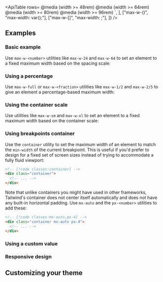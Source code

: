 <ApiTable
  rows=
        @media (width >= 48rem) 
        @media (width >= 64rem) 
        @media (width >= 80rem) 
        @media (width >= 96rem) 
      `,
    ],
    ["max-w-(<custom-property>)", "max-width: var(<custom-property>);"],
    ["max-w-[<value>]", "max-width: <value>;"],
  ]}
/>

## Examples

### Basic example

Use `max-w-<number>` utilities like `max-w-24` and `max-w-64` to set an element to a fixed maximum width based on the spacing scale:

### Using a percentage

Use `max-w-full` or `max-w-<fraction>` utilities like `max-w-1/2` and `max-w-2/5` to give an element a percentage-based maximum width:

### Using the container scale

Use utilities like `max-w-sm` and `max-w-xl` to set an element to a fixed maximum width based on the container scale:

### Using breakpoints container

Use the `container` utility to set the maximum width of an element to match the `min-width` of the current breakpoint. This is useful if you'd prefer to design for a fixed set of screen sizes instead of trying to accommodate a fully fluid viewport:

```html
<!-- [!code classes:container] -->
<div class="container">
  <!-- ... -->
</div>
```

Note that unlike containers you might have used in other frameworks, Tailwind's container does not center itself automatically and does not have any built-in horizontal padding. Use `mx-auto` and the `px-<number>` utilities to add these:

```html
<!-- [!code classes:mx-auto,px-4] -->
<div class="container mx-auto px-4">
  <!-- ... -->
</div>
```

### Using a custom value

### Responsive design

## Customizing your theme
